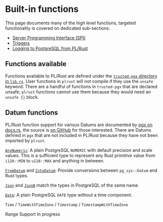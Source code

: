 # Built-in functions

This page documents many of the high level functions,
targeted functionality is covered on dedicated sub-sections.

- [Server Programming Interface (SPI)](spi.md)
- [Triggers](triggers.md)
- [Logging to PostgreSQL from PL/Rust](logging.md)


## Functions available

Functions available to PL/Rust are defined under
the [`trusted-pgx` directory in `lib.rs`](https://github.com/tcdi/plrust/blob/main/trusted-pgx/src/lib.rs). User functions in `plrust` will not compile if they use
the `unsafe` keyword.
There are a handful of functions in `trusted-pgx` that are
declared unsafe; `plrust` functions cannot use them because they would need an `unsafe {}` block.


## Datum functions

PL/Rust function support for various Datums are documented by
[pgx on docs.rs](https://docs.rs/pgx/latest/pgx/datum/index.html),
the source is [on GitHub](https://github.com/tcdi/pgx/tree/master/pgx/src/datum) for those interested.
There are Datums defined in `pgx` that are not included in PL/Rust
because they have not been imported by `plrust`.


[`AnyNumeric`](https://docs.rs/pgx/latest/pgx/datum/numeric/struct.AnyNumeric.html):
A plain PostgreSQL `NUMERIC` with default precision and scale values. This is a sufficient type to represent any Rust primitive value from `i128::MIN` to `u128::MAX` and anything in between.

[`FromDatum`](https://docs.rs/pgx/latest/pgx/datum/trait.FromDatum.html) and [`IntoDatum`](https://docs.rs/pgx/latest/pgx/datum/trait.IntoDatum.html): Provide conversions between `pg_sys::Datum` and Rust types. 


[`Json`](https://docs.rs/pgx/latest/pgx/datum/struct.Json.html)
and
[`JsonB`](https://docs.rs/pgx/latest/pgx/datum/struct.JsonB.html)
match the types in PostgreSQL of the same name.


[`Date`](https://docs.rs/pgx/latest/pgx/datum/struct.Date.html):
A plain PostgreSQL `DATE` type without a time component.


`Time` / `TimeWithTimeZone` / `Timestamp` / `TimestampWithTimeZone`


Range Support In progress


